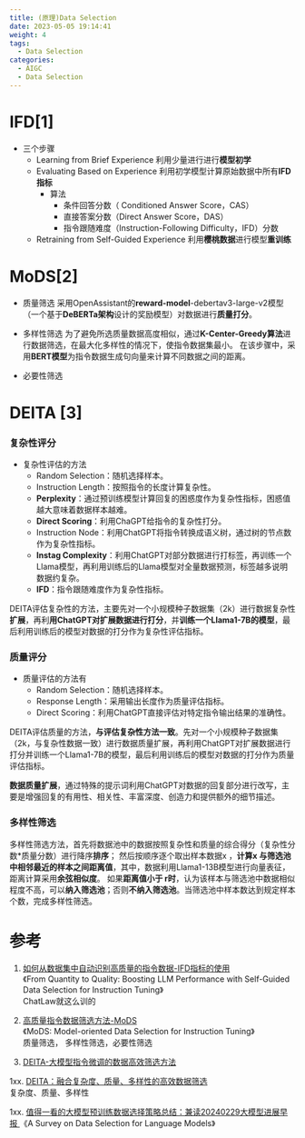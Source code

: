 ```yaml
---
title: (原理)Data Selection
date: 2023-05-05 19:14:41
weight: 4
tags:
  - Data Selection
categories: 
  - AIGC
  - Data Selection  
---
```


<p></p>
<!-- more -->


# IFD[1]
+ 三个步骤
  - Learning from Brief Experience
    利用少量进行进行**模型初学** 
  - Evaluating Based on Experience 
    利用初学模型计算原始数据中所有**IFD指标**
    - 算法
      - 条件回答分数（ Conditioned Answer Score，CAS）
      - 直接答案分数（Direct Answer Score，DAS）
      - 指令跟随难度（Instruction-Following Difficulty，IFD）分数
  - Retraining from Self-Guided Experience
    利用**樱桃数据**进行模型**重训练**


# MoDS[2]
+ 质量筛选
  采用OpenAssistant的**reward-model**-debertav3-large-v2模型（一个基于**DeBERTa架构**设计的奖励模型）对数据进行**质量打分**。

+ 多样性筛选
  为了避免所选质量数据高度相似，通过**K-Center-Greedy算法**进行数据筛选，在最大化多样性的情况下，使指令数据集最小。
  在该步骤中，采用**BERT模型**为指令数据生成句向量来计算不同数据之间的距离。

+ 必要性筛选
  
# DEITA [3]
### 复杂性评分
+ 复杂性评估的方法  
  - Random Selection：随机选择样本。
  - Instruction Length：按照指令的长度计算复杂性。
  - **Perplexity**：通过预训练模型计算回复的困惑度作为复杂性指标，困惑值越大意味着数据样本越难。
  - **Direct Scoring**：利用ChaGPT给指令的复杂性打分。
  - Instruction Node：利用ChatGPT将指令转换成语义树，通过树的节点数作为复杂性指标。
  - **Instag Complexity**：利用ChatGPT对部分数据进行打标签，再训练一个Llama模型，再利用训练后的Llama模型对全量数据预测，标签越多说明数据约复杂。
  - **IFD**：指令跟随难度作为复杂性指标。  

DEITA评估复杂性的方法，主要先对一个小规模种子数据集（2k）进行数据复杂性**扩展**，再利**用ChatGPT对扩展数据进行打分**，并**训练一个Llama1-7B的模型**，最后利用训练后的模型对数据的打分作为复杂性评估指标。

### 质量评分
+ 质量评估的方法有
  - Random Selection：随机选择样本。
  - Response Length：采用输出长度作为质量评估指标。
  - Direct Scoring：利用ChatGPT直接评估对特定指令输出结果的准确性。

DEITA评估质量的方法，**与评估复杂性方法一致**。先对一个小规模种子数据集（2k，与复杂性数据一致）进行数据质量扩展，再利用ChatGPT对扩展数据进行打分并训练一个Llama1-7B的模型，最后利用训练后的模型对数据的打分作为质量评估指标。

**数据质量扩展**，通过特殊的提示词利用ChatGPT对数据的回复部分进行改写，主要是增强回复的有用性、相关性、丰富深度、创造力和提供额外的细节描述。

### 多样性筛选
多样性筛选方法，首先将数据池中的数据按照复杂性和质量的综合得分（复杂性分数*质量分数）进行降序**排序**；
然后按顺序逐个取出样本数据x ，**计算x 与筛选池中相邻最近的样本之间距离值**，其中，数据利用Llama1-13B模型进行向量表征，距离计算采用**余弦相似度**。
如果**距离值小于 r时**，认为该样本与筛选池中数据相似程度不高，可以**纳入筛选池**；否则**不纳入筛选池**。当筛选池中样本数达到规定样本个数，完成多样性筛选。

# 参考
1. [如何从数据集中自动识别高质量的指令数据-IFD指标的使用](https://zhuanlan.zhihu.com/p/658128530)  
   《From Quantity to Quality: Boosting LLM Performance with Self-Guided Data Selection for Instruction Tuning》  
   ChatLaw就这么训的  
   
2. [高质量指令数据筛选方法-MoDS](https://zhuanlan.zhihu.com/p/671183709)  
   《MoDS: Model-oriented Data Selection for Instruction Tuning》  
    质量筛选， 多样性筛选，必要性筛选     

3. [DEITA-大模型指令微调的数据高效筛选方法](https://zhuanlan.zhihu.com/p/675928711)  

1xx. [DEITA：融合复杂度、质量、多样性的高效数据筛选](https://zhuanlan.zhihu.com/p/687339776)  
   复杂度、质量、多样性  

1xx. [值得一看的大模型预训练数据选择策略总结：兼读20240229大模型进展早报 ](https://mp.weixin.qq.com/s?__biz=MzAxMjc3MjkyMg==&mid=2648409027&idx=1&sn=4083853fd0bfb1790d8df6b4414b6583)
《A Survey on Data Selection for Language Models》  



